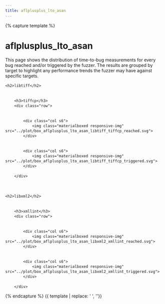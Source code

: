 ```yaml
---
title: aflplusplus_lto_asan
---
```



{% capture template %}



<div class="section">
    <h1>aflplusplus_lto_asan</h1>
    <p>
        This page shows the distribution of time-to-bug measurements for every bug reached and/or triggered by the
        fuzzer. The results are grouped by target to highlight any performance trends the fuzzer may have against
        specific targets.
    </p>

    
    <h2>libtiff</h2>
    
        
        <h3>tiffcp</h3>
        <div class="row">
        
            
            <div class="col s6">
                <img class="materialboxed responsive-img" src="../plot/box_aflplusplus_lto_asan_libtiff_tiffcp_reached.svg">
            </div>
        
            
            <div class="col s6">
                <img class="materialboxed responsive-img" src="../plot/box_aflplusplus_lto_asan_libtiff_tiffcp_triggered.svg">
            </div>
        
        </div>
    

    
    <h2>libxml2</h2>
    
        
        <h3>xmllint</h3>
        <div class="row">
        
            
            <div class="col s6">
                <img class="materialboxed responsive-img" src="../plot/box_aflplusplus_lto_asan_libxml2_xmllint_reached.svg">
            </div>
        
            
            <div class="col s6">
                <img class="materialboxed responsive-img" src="../plot/box_aflplusplus_lto_asan_libxml2_xmllint_triggered.svg">
            </div>
        
        </div>
    

</div>



{% endcapture %}
{{ template | replace: '    ', ''}}
